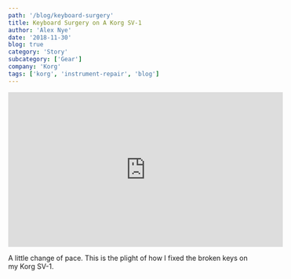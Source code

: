 ```yaml
---
path: '/blog/keyboard-surgery'
title: Keyboard Surgery on A Korg SV-1
author: 'Alex Nye'
date: '2018-11-30'
blog: true
category: 'Story'
subcategory: ['Gear']
company: 'Korg'
tags: ['korg', 'instrument-repair', 'blog']
---
```

<iframe width="560" height="315" src="https://www.youtube-nocookie.com/embed/d7WWDHqrBro" frameborder="0" allow="accelerometer; autoplay; encrypted-media; gyroscope; picture-in-picture" allowfullscreen></iframe>

A little change of pace. This is the plight of how I fixed the broken keys on my Korg SV-1. 

